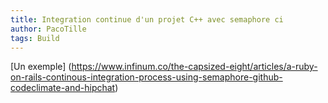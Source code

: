 ```yaml
---
title: Integration continue d'un projet C++ avec semaphore ci
author: PacoTille
tags: Build
---
```




[Un exemple] (https://www.infinum.co/the-capsized-eight/articles/a-ruby-on-rails-continous-integration-process-using-semaphore-github-codeclimate-and-hipchat)
